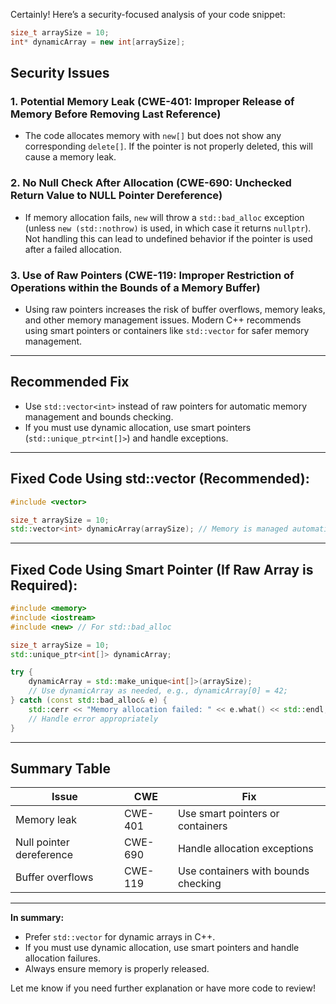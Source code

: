 Certainly! Here’s a security-focused analysis of your code snippet:

```cpp
size_t arraySize = 10;
int* dynamicArray = new int[arraySize];
```

## Security Issues

### 1. **Potential Memory Leak (CWE-401: Improper Release of Memory Before Removing Last Reference)**
- The code allocates memory with `new[]` but does not show any corresponding `delete[]`. If the pointer is not properly deleted, this will cause a memory leak.

### 2. **No Null Check After Allocation (CWE-690: Unchecked Return Value to NULL Pointer Dereference)**
- If memory allocation fails, `new` will throw a `std::bad_alloc` exception (unless `new (std::nothrow)` is used, in which case it returns `nullptr`). Not handling this can lead to undefined behavior if the pointer is used after a failed allocation.

### 3. **Use of Raw Pointers (CWE-119: Improper Restriction of Operations within the Bounds of a Memory Buffer)**
- Using raw pointers increases the risk of buffer overflows, memory leaks, and other memory management issues. Modern C++ recommends using smart pointers or containers like `std::vector` for safer memory management.

---

## **Recommended Fix**

- Use `std::vector<int>` instead of raw pointers for automatic memory management and bounds checking.
- If you must use dynamic allocation, use smart pointers (`std::unique_ptr<int[]>`) and handle exceptions.

---

## **Fixed Code Using std::vector (Recommended):**

```cpp
#include <vector>

size_t arraySize = 10;
std::vector<int> dynamicArray(arraySize); // Memory is managed automatically
```

---

## **Fixed Code Using Smart Pointer (If Raw Array is Required):**

```cpp
#include <memory>
#include <iostream>
#include <new> // For std::bad_alloc

size_t arraySize = 10;
std::unique_ptr<int[]> dynamicArray;

try {
    dynamicArray = std::make_unique<int[]>(arraySize);
    // Use dynamicArray as needed, e.g., dynamicArray[0] = 42;
} catch (const std::bad_alloc& e) {
    std::cerr << "Memory allocation failed: " << e.what() << std::endl;
    // Handle error appropriately
}
```

---

## **Summary Table**

| Issue | CWE | Fix |
|-------|-----|-----|
| Memory leak | CWE-401 | Use smart pointers or containers |
| Null pointer dereference | CWE-690 | Handle allocation exceptions |
| Buffer overflows | CWE-119 | Use containers with bounds checking |

---

**In summary:**  
- Prefer `std::vector` for dynamic arrays in C++.
- If you must use dynamic allocation, use smart pointers and handle allocation failures.
- Always ensure memory is properly released.

Let me know if you need further explanation or have more code to review!